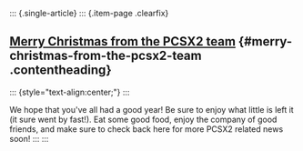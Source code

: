 ::: {.single-article}
::: {.item-page .clearfix}
## [Merry Christmas from the PCSX2 team](/264-merry-xmas-2014.html) {#merry-christmas-from-the-pcsx2-team .contentheading}

::: {style="text-align:center;"}
:::

We hope that you've all had a good year! Be sure to enjoy what little
is left it (it sure went by fast!). Eat some good food, enjoy the
company of good friends, and make sure to check back here for more PCSX2
related news soon!
:::
:::
